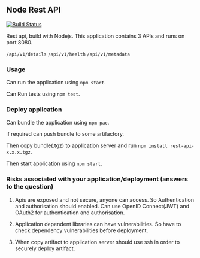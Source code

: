 ## Node Rest API

[![Build Status](https://travis-ci.com/NadeeraM/node-rest-api.svg?branch=master)](https://travis-ci.com/NadeeraM/node-rest-api)

Rest api, build with Nodejs. This application contains 3 APIs and runs on port 8080.

`/api/v1/details`
`/api/v1/health`
`/api/v1/metadata`

### Usage

Can run the application using `npm start`.

Can Run tests using `npm test`.

### Deploy application

Can bundle the application using `npm pac`.

if required can push bundle to some artifactory. 

Then copy bundle(.tgz) to application server and run `npm install rest-api-x.x.x.tgz`.

Then start application using `npm start`.


### Risks associated with your application/deployment (answers to the question)

1. Apis are exposed and not secure, anyone can access. So Authentication and authorisation should enabled.
   Can use OpenID Connect(JWT) and OAuth2 for authentication and authorisation.
   
2. Application dependent libraries can have vulnerabilities. So have to check dependency vulnerabilities before deployment.

3. When copy artifact to application server should use ssh in order to securely deploy artifact.






